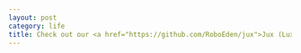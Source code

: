 ```yaml
---
layout: post
category: life
title: Check out our <a href="https://github.com/RoboEden/jux">Jux (Lux on JAX)</a> implementation XD
---
```


